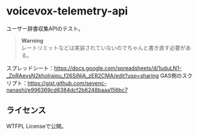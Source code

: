 # voicevox-telemetry-api

ユーザー辞書収集APIのテスト。

> **Warning**  
> レートリミットなどは実装されていないのでちゃんと書き直す必要がある。

スプレッドシート：https://docs.google.com/spreadsheets/d/1uduLN1-_ZpRAevsN2khoIraipu_f26SiNjA_zER2CMA/edit?usp=sharing
GAS側のスクリプト：https://gist.github.com/sevenc-nanashi/e996369cd6384dcf2b6248baaa156bc7

## ライセンス

WTFPL Licenseで公開。
